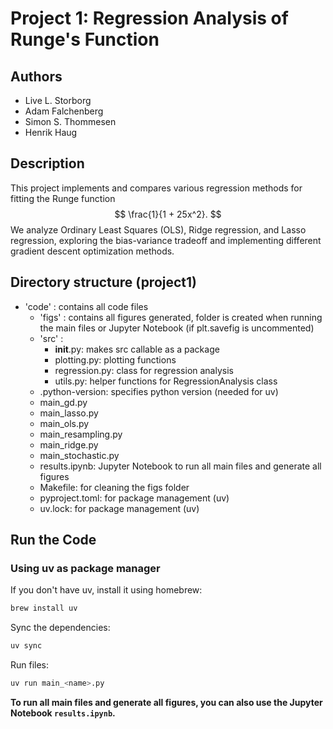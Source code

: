 # Project 1: Regression Analysis of Runge's Function

## Authors
- Live L. Storborg
- Adam Falchenberg
- Simon S. Thommesen
- Henrik Haug


## Description
This project implements and compares various regression methods for fitting the Runge function
$$
\frac{1}{1 + 25x^2}.
$$
We analyze Ordinary Least Squares (OLS), Ridge regression, and Lasso regression, exploring the bias-variance tradeoff and implementing different gradient descent optimization methods.

## Directory structure (project1)
- 'code' : contains all code files
  - 'figs' : contains all figures generated, folder is created when running the main files or Jupyter Notebook (if plt.savefig is uncommented)
  - 'src' : 
    - __init__.py: makes src callable as a package
    - plotting.py: plotting functions
    - regression.py: class for regression analysis
    - utils.py: helper functions for RegressionAnalysis class
  - .python-version: specifies python version (needed for uv)
  - main_gd.py
  - main_lasso.py
  - main_ols.py
  - main_resampling.py
  - main_ridge.py
  - main_stochastic.py
  - results.ipynb: Jupyter Notebook to run all main files and generate all figures
  - Makefile: for cleaning the figs folder
  - pyproject.toml: for package management (uv)
  - uv.lock: for package management (uv)



## Run the Code 
### Using uv as package manager
If you don't have uv, install it using homebrew:
```bash
brew install uv
```

Sync the dependencies:
```bash
uv sync
```

Run files:
```bash
uv run main_<name>.py
```

**To run all main files and generate all figures, you can also use the Jupyter Notebook `results.ipynb`.**

